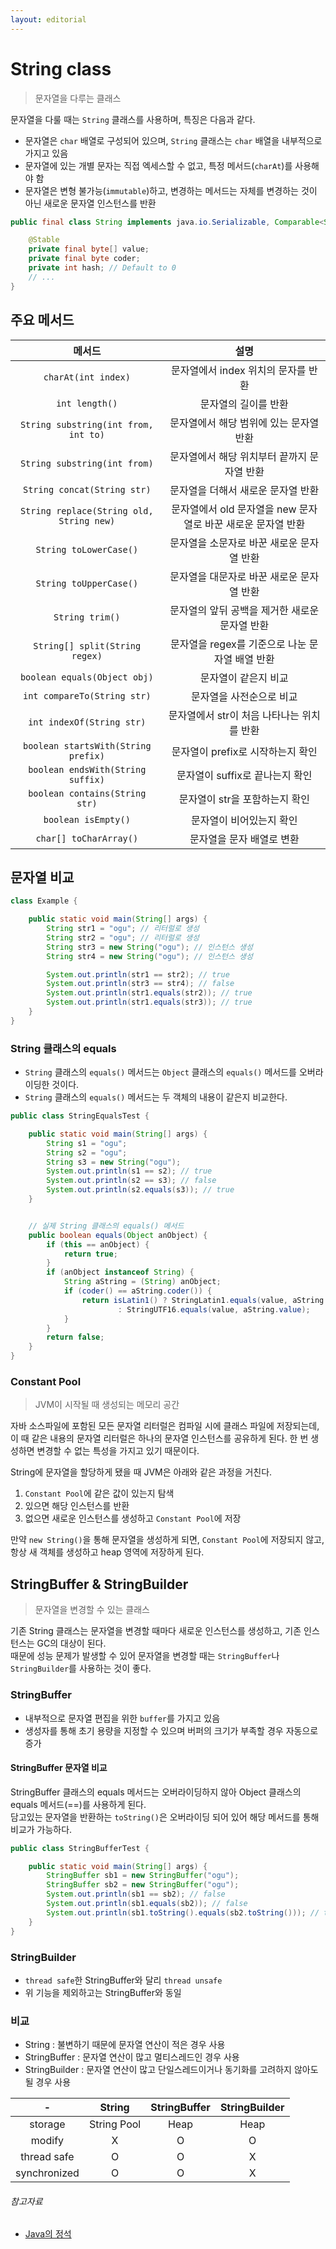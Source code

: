 ```yaml
---
layout: editorial
---
```


# String class

> 문자열을 다루는 클래스

문자열을 다룰 때는 `String` 클래스를 사용하며, 특징은 다음과 같다.

- 문자열은 `char` 배열로 구성되어 있으며, `String` 클래스는 `char` 배열을 내부적으로 가지고 있음
- 문자열에 있는 개별 문자는 직접 엑세스할 수 없고, 특정 메서드(`charAt`)를 사용해야 함
- 문자열은 변형 불가능(`immutable`)하고, 변경하는 메서드는 자체를 변경하는 것이 아닌 새로운 문자열 인스턴스를 반환

```java
public final class String implements java.io.Serializable, Comparable<String>, CharSequence {

    @Stable
    private final byte[] value;
    private final byte coder;
    private int hash; // Default to 0
    // ...
}
```

## 주요 메서드

|                   메서드                    |                  설명                   |
|:----------------------------------------:|:-------------------------------------:|
|           `charAt(int index)`            |        문자열에서 index 위치의 문자를 반환         |
|              `int length()`              |              문자열의 길이를 반환              |
|   `String substring(int from, int to)`   |        문자열에서 해당 범위에 있는 문자열 반환         |
|       `String substring(int from)`       |       문자열에서 해당 위치부터 끝까지 문자열 반환        |
|       `String concat(String str)`        |          문자열을 더해서 새로운 문자열 반환          |
| `String replace(String old, String new)` | 문자열에서 old 문자열을 new 문자열로 바꾼 새로운 문자열 반환 |
|          `String toLowerCase()`          |        문자열을 소문자로 바꾼 새로운 문자열 반환        |
|          `String toUpperCase()`          |        문자열을 대문자로 바꾼 새로운 문자열 반환        |
|             `String trim()`              |      문자열의 앞뒤 공백을 제거한 새로운 문자열 반환       |
|      `String[] split(String regex)`      |     문자열을 regex를 기준으로 나눈 문자열 배열 반환     |
|       `boolean equals(Object obj)`       |              문자열이 같은지 비교              |
|       `int compareTo(String str)`        |             문자열을 사전순으로 비교             |
|        `int indexOf(String str)`         |       문자열에서 str이 처음 나타나는 위치를 반환       |
|   `boolean startsWith(String prefix)`    |         문자열이 prefix로 시작하는지 확인         |
|    `boolean endsWith(String suffix)`     |         문자열이 suffix로 끝나는지 확인          |
|      `boolean contains(String str)`      |          문자열이 str을 포함하는지 확인           |
|           `boolean isEmpty()`            |             문자열이 비어있는지 확인             |
|          `char[] toCharArray()`          |            문자열을 문자 배열로 변환             |

## 문자열 비교

```java
class Example {

    public static void main(String[] args) {
        String str1 = "ogu"; // 리터럴로 생성
        String str2 = "ogu"; // 리터럴로 생성
        String str3 = new String("ogu"); // 인스턴스 생성
        String str4 = new String("ogu"); // 인스턴스 생성

        System.out.println(str1 == str2); // true
        System.out.println(str3 == str4); // false
        System.out.println(str1.equals(str2)); // true
        System.out.println(str1.equals(str3)); // true
    }
}
```

### String 클래스의 equals

- `String` 클래스의 `equals()` 메서드는 `Object` 클래스의 `equals()` 메서드를 오버라이딩한 것이다.
- `String` 클래스의 `equals()` 메서드는 두 객체의 내용이 같은지 비교한다.

```java
public class StringEqualsTest {

    public static void main(String[] args) {
        String s1 = "ogu";
        String s2 = "ogu";
        String s3 = new String("ogu");
        System.out.println(s1 == s2); // true
        System.out.println(s2 == s3); // false
        System.out.println(s2.equals(s3)); // true
    }


    // 실제 String 클래스의 equals() 메서드
    public boolean equals(Object anObject) {
        if (this == anObject) {
            return true;
        }
        if (anObject instanceof String) {
            String aString = (String) anObject;
            if (coder() == aString.coder()) {
                return isLatin1() ? StringLatin1.equals(value, aString.value)
                        : StringUTF16.equals(value, aString.value);
            }
        }
        return false;
    }
}
```

### Constant Pool

> JVM이 시작될 때 생성되는 메모리 공간

자바 소스파일에 포함된 모든 문자열 리터럴은 컴파일 시에 클래스 파일에 저장되는데,  
이 때 같은 내용의 문자열 리터럴은 하나의 문자열 인스턴스를 공유하게 된다. 한 번 생성하면 변경할 수 없는 특성을 가지고 있기 때문이다.

String에 문자열을 할당하게 됐을 때 JVM은 아래와 같은 과정을 거친다.

1. `Constant Pool`에 같은 값이 있는지 탐색
2. 있으면 해당 인스턴스를 반환
3. 없으면 새로운 인스턴스를 생성하고 `Constant Pool`에 저장

만약 `new String()`을 통해 문자열을 생성하게 되면, `Constant Pool`에 저장되지 않고, 항상 새 객체를 생성하고 heap 영역에 저장하게 된다.

## StringBuffer & StringBuilder

> 문자열을 변경할 수 있는 클래스

기존 String 클래스는 문자열을 변경할 때마다 새로운 인스턴스를 생성하고, 기존 인스턴스는 GC의 대상이 된다.  
때문에 성능 문제가 발생할 수 있어 문자열을 변경할 때는 `StringBuffer`나 `StringBuilder`를 사용하는 것이 좋다.

### StringBuffer

- 내부적으로 문자열 편집을 위한 `buffer`를 가지고 있음
- 생성자를 통해 초기 용량을 지정할 수 있으며 버퍼의 크기가 부족할 경우 자동으로 증가

#### StringBuffer 문자열 비교

StringBuffer 클래스의 equals 메서드는 오버라이딩하지 않아 Object 클래스의 equals 메서드(==)를 사용하게 된다.  
담고있는 문자열을 반환하는 `toString()`은 오버라이딩 되어 있어 해당 메서드를 통해 비교가 가능하다.

```java
public class StringBufferTest {

    public static void main(String[] args) {
        StringBuffer sb1 = new StringBuffer("ogu");
        StringBuffer sb2 = new StringBuffer("ogu");
        System.out.println(sb1 == sb2); // false
        System.out.println(sb1.equals(sb2)); // false
        System.out.println(sb1.toString().equals(sb2.toString())); // true
    }
}
```

### StringBuilder

- `thread safe`한 StringBuffer와 달리 `thread unsafe`
- 위 기능을 제외하고는 StringBuffer와 동일

### 비교

- String : 불변하기 때문에 문자열 연산이 적은 경우 사용
- StringBuffer : 문자열 연산이 많고 멀티스레드인 경우 사용
- StringBuilder : 문자열 연산이 많고 단일스레드이거나 동기화를 고려하지 않아도 될 경우 사용

|      -       |   String    | StringBuffer | StringBuilder |
|:------------:|:-----------:|:------------:|:-------------:|
|   storage    | String Pool |     Heap     |     Heap      |
|    modify    |      X      |      O       |       O       |
| thread safe  |      O      |      O       |       X       |
| synchronized |      O      |      O       |       X       |

###### 참고자료

- [Java의 정석](https://kobic.net/book/bookInfo/view.do?isbn=9788994492032)
